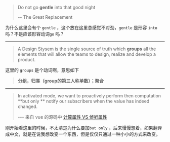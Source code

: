 > Do not go **gentle** into that good night
>
> -- The Great Replacement

为什么这里会有个 `gentle` ，这个放在这里总感觉不对劲，`gentle` 是形容 `into` 吗？不是应该形容动词`go` 吗？

---

> A Design Stysem is the single source of truth which **groups** all the elements that will allow the teams to design, realize and develop a product.

这里的 `groups` 是个动词啊，意思如下

> **分组，归类（group的第三人称单数）；聚合**

---

> In activated mode, we want to proactively perform then computation **but only ** notify our subscribers when the value has indeed changed.
>
> --- 来自 vue 的源码中 [计算属性 VS 侦听属性](https://ustbhuangyi.github.io/vue-analysis/v2/reactive/computed-watcher.html#computed)

刚开始看这里的时候，不太清楚为什么要加`but only` ，后来慢慢想着，如果翻译成中文，就是在说我想改变一个东西，但是仅仅只通过一种小小的方式来改变。

